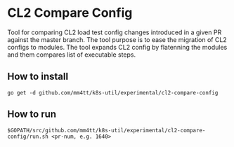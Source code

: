 # CL2 Compare Config

Tool for comparing CL2 load test config changes introduced in a given PR against
the master branch. The tool purpose is to ease the migration of CL2 configs to 
modules. The tool expands CL2 config by flatenning the modules and them compares
list of executable steps.

## How to install

```
go get -d github.com/mm4tt/k8s-util/experimental/cl2-compare-config
```

## How to run

```
$GOPATH/src/github.com/mm4tt/k8s-util/experimental/cl2-compare-config/run.sh <pr-num, e.g. 1640>
```